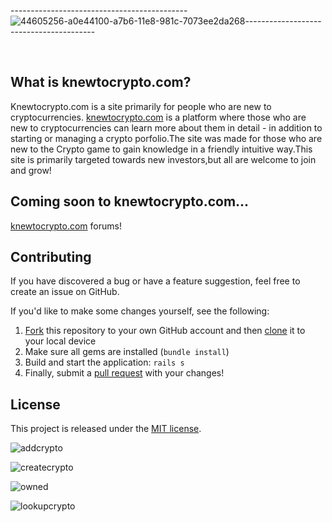 

--------------------------------------------![44605256-a0e44100-a7b6-11e8-981c-7073ee2da268](https://user-images.githubusercontent.com/19755484/45977562-00cd4200-c018-11e8-92a9-d2796513ec5e.png)----------------------------------------








<br>






## What is knewtocrypto.com?
Knewtocrypto.com is a site primarily for people who are new to cryptocurrencies.
[knewtocrypto.com](http://knewtocrypto.com) is a platform where those who are new to cryptocurrencies can learn more about them in detail - in addition to starting or managing a crypto porfolio.The site was made for those who are new to the Crypto game to gain knowledge in a friendly intuitive way.This site is primarily targeted towards new investors,but all are welcome to join and grow!

## Coming soon to knewtocrypto.com...
[knewtocrypto.com](http://knewtocrypto.com) forums!

## Contributing

If you have discovered a bug or have a feature suggestion, feel free to create an issue on GitHub.

If you'd like to make some changes yourself, see the following:
1. [Fork](https://help.github.com/articles/fork-a-repo/) this repository to your own GitHub account and then [clone](https://help.github.com/articles/cloning-a-repository/) it to your local device
2. Make sure all gems are installed (`bundle install`)
3. Build and start the application: `rails s`
4. Finally, submit a [pull request](https://help.github.com/articles/creating-a-pull-request-from-a-fork/) with your changes!


## License

This project is released under the [MIT license](LICENSE).


![addcrypto](https://user-images.githubusercontent.com/19755484/51421933-a763c280-1b74-11e9-864f-b1dca20f19f8.png)

![createcrypto](https://user-images.githubusercontent.com/19755484/51422016-a1baac80-1b75-11e9-830d-ddcebda205f2.png)

![owned](https://user-images.githubusercontent.com/19755484/51422004-8059c080-1b75-11e9-9cbf-0b27a199f25b.png)

![lookupcrypto](https://user-images.githubusercontent.com/19755484/51421942-cb270880-1b74-11e9-92e1-f1c9d7f00658.png)



